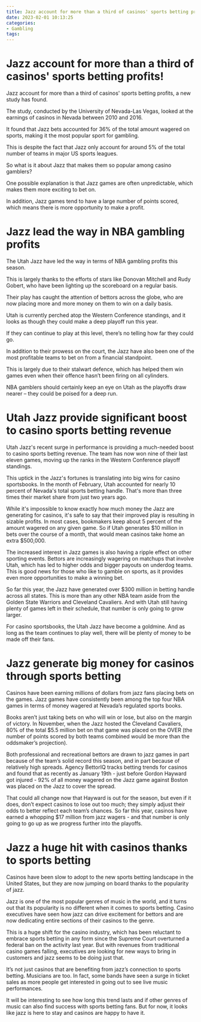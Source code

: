 ```yaml
---
title: Jazz account for more than a third of casinos' sports betting profits!
date: 2023-02-01 10:13:25
categories:
- Gambling
tags:
---
```



#  Jazz account for more than a third of casinos' sports betting profits!

Jazz account for more than a third of casinos' sports betting profits, a new study has found.

The study, conducted by the University of Nevada-Las Vegas, looked at the earnings of casinos in Nevada between 2010 and 2016.

It found that Jazz bets accounted for 36% of the total amount wagered on sports, making it the most popular sport for gambling.

This is despite the fact that Jazz only account for around 5% of the total number of teams in major US sports leagues.

So what is it about Jazz that makes them so popular among casino gamblers?

One possible explanation is that Jazz games are often unpredictable, which makes them more exciting to bet on.

In addition, Jazz games tend to have a large number of points scored, which means there is more opportunity to make a profit.

#  Jazz lead the way in NBA gambling profits

The Utah Jazz have led the way in terms of NBA gambling profits this season.

This is largely thanks to the efforts of stars like Donovan Mitchell and Rudy Gobert, who have been lighting up the scoreboard on a regular basis.

Their play has caught the attention of bettors across the globe, who are now placing more and more money on them to win on a daily basis.

Utah is currently perched atop the Western Conference standings, and it looks as though they could make a deep playoff run this year.

If they can continue to play at this level, there’s no telling how far they could go.

In addition to their prowess on the court, the Jazz have also been one of the most profitable teams to bet on from a financial standpoint.

This is largely due to their stalwart defence, which has helped them win games even when their offence hasn’t been firing on all cylinders.

NBA gamblers should certainly keep an eye on Utah as the playoffs draw nearer – they could be poised for a deep run.

#  Utah Jazz provide significant boost to casino sports betting revenue

Utah Jazz's recent surge in performance is providing a much-needed boost to casino sports betting revenue. The team has now won nine of their last eleven games, moving up the ranks in the Western Conference playoff standings.

This uptick in the Jazz's fortunes is translating into big wins for casino sportsbooks. In the month of February, Utah accounted for nearly 10 percent of Nevada's total sports betting handle. That's more than three times their market share from just two years ago.

While it's impossible to know exactly how much money the Jazz are generating for casinos, it's safe to say that their improved play is resulting in sizable profits. In most cases, bookmakers keep about 5 percent of the amount wagered on any given game. So if Utah generates $10 million in bets over the course of a month, that would mean casinos take home an extra $500,000.

The increased interest in Jazz games is also having a ripple effect on other sporting events. Bettors are increasingly wagering on matchups that involve Utah, which has led to higher odds and bigger payouts on underdog teams. This is good news for those who like to gamble on sports, as it provides even more opportunities to make a winning bet.

So far this year, the Jazz have generated over $300 million in betting handle across all states. This is more than any other NBA team aside from the Golden State Warriors and Cleveland Cavaliers. And with Utah still having plenty of games left in their schedule, that number is only going to grow larger.

For casino sportsbooks, the Utah Jazz have become a goldmine. And as long as the team continues to play well, there will be plenty of money to be made off their fans.

#  Jazz generate big money for casinos through sports betting

Casinos have been earning millions of dollars from jazz fans placing bets on the games. Jazz games have consistently been among the top four NBA games in terms of money wagered at Nevada’s regulated sports books.

Books aren’t just taking bets on who will win or lose, but also on the margin of victory. In November, when the Jazz hosted the Cleveland Cavaliers, 80% of the total $5.5 million bet on that game was placed on the OVER (the number of points scored by both teams combined would be more than the oddsmaker’s projection).

Both professional and recreational bettors are drawn to jazz games in part because of the team’s solid record this season, and in part because of relatively high spreads. Agency BettorIQ tracks betting trends for casinos and found that as recently as January 19th - just before Gordon Hayward got injured - 92% of all money wagered on the Jazz game against Boston was placed on the Jazz to cover the spread.

That could all change now that Hayward is out for the season, but even if it does, don’t expect casinos to lose out too much; they simply adjust their odds to better reflect each team’s chances. So far this year, casinos have earned a whopping $17 million from jazz wagers - and that number is only going to go up as we progress further into the playoffs.

#  Jazz a huge hit with casinos thanks to sports betting

Casinos have been slow to adopt to the new sports betting landscape in the United States, but they are now jumping on board thanks to the popularity of jazz.

Jazz is one of the most popular genres of music in the world, and it turns out that its popularity is no different when it comes to sports betting. Casino executives have seen how jazz can drive excitement for bettors and are now dedicating entire sections of their casinos to the genre.

This is a huge shift for the casino industry, which has been reluctant to embrace sports betting in any form since the Supreme Court overturned a federal ban on the activity last year. But with revenues from traditional casino games falling, executives are looking for new ways to bring in customers and jazz seems to be doing just that.

It’s not just casinos that are benefiting from jazz’s connection to sports betting. Musicians are too. In fact, some bands have seen a surge in ticket sales as more people get interested in going out to see live music performances.

It will be interesting to see how long this trend lasts and if other genres of music can also find success with sports betting fans. But for now, it looks like jazz is here to stay and casinos are happy to have it.